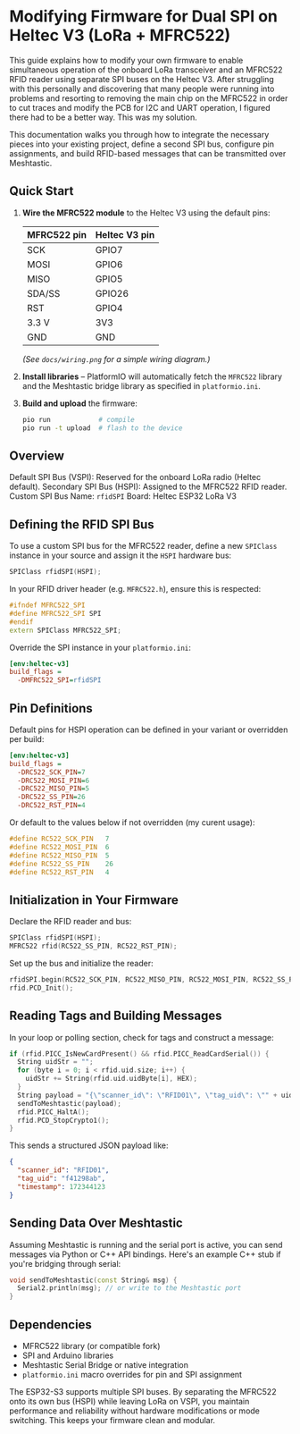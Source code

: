 # Modifying Firmware for Dual SPI on Heltec V3 (LoRa + MFRC522)

This guide explains how to modify your own firmware to enable simultaneous operation of the onboard LoRa transceiver and an MFRC522 RFID reader using separate SPI buses on the Heltec V3. After struggling with this personally and discovering that many people were running into problems and resorting to removing the main chip on the MFRC522 in order to cut traces and modify the PCB for I2C and UART operation, I figured there had to be a better way. This was my solution.

This documentation walks you through how to integrate the necessary pieces into your existing project, define a second SPI bus, configure pin assignments, and build RFID-based messages that can be transmitted over Meshtastic.

## Quick Start

1. **Wire the MFRC522 module** to the Heltec V3 using the default pins:

   | MFRC522 pin | Heltec V3 pin |
   |-------------|---------------|
   | SCK         | GPIO7         |
   | MOSI        | GPIO6         |
   | MISO        | GPIO5         |
   | SDA/SS      | GPIO26        |
   | RST         | GPIO4         |
   | 3.3&nbsp;V    | 3V3           |
   | GND         | GND           |

   *(See `docs/wiring.png` for a simple wiring diagram.)*

2. **Install libraries** – PlatformIO will automatically fetch the `MFRC522`
   library and the Meshtastic bridge library as specified in `platformio.ini`.

3. **Build and upload** the firmware:

   ```bash
   pio run            # compile
   pio run -t upload  # flash to the device
   ```
## Overview

Default SPI Bus (VSPI): Reserved for the onboard LoRa radio (Heltec default).
Secondary SPI Bus (HSPI): Assigned to the MFRC522 RFID reader.
Custom SPI Bus Name: `rfidSPI`
Board: Heltec ESP32 LoRa V3 

## Defining the RFID SPI Bus

To use a custom SPI bus for the MFRC522 reader, define a new `SPIClass` instance in your source and assign it the `HSPI` hardware bus:

```cpp
SPIClass rfidSPI(HSPI);
```

In your RFID driver header (e.g. `MFRC522.h`), ensure this is respected:

```cpp
#ifndef MFRC522_SPI
#define MFRC522_SPI SPI
#endif
extern SPIClass MFRC522_SPI;
```

Override the SPI instance in your `platformio.ini`:

```ini
[env:heltec-v3]
build_flags =
  -DMFRC522_SPI=rfidSPI
```

## Pin Definitions

Default pins for HSPI operation can be defined in your variant or overridden per build:

```ini
[env:heltec-v3]
build_flags =
  -DRC522_SCK_PIN=7
  -DRC522_MOSI_PIN=6
  -DRC522_MISO_PIN=5
  -DRC522_SS_PIN=26
  -DRC522_RST_PIN=4
```

Or default to the values below if not overridden (my curent usage):

```cpp
#define RC522_SCK_PIN   7
#define RC522_MOSI_PIN  6
#define RC522_MISO_PIN  5
#define RC522_SS_PIN    26
#define RC522_RST_PIN   4
```

## Initialization in Your Firmware

Declare the RFID reader and bus:

```cpp
SPIClass rfidSPI(HSPI);
MFRC522 rfid(RC522_SS_PIN, RC522_RST_PIN);
```

Set up the bus and initialize the reader:

```cpp
rfidSPI.begin(RC522_SCK_PIN, RC522_MISO_PIN, RC522_MOSI_PIN, RC522_SS_PIN);
rfid.PCD_Init();
```

## Reading Tags and Building Messages

In your loop or polling section, check for tags and construct a message:

```cpp
if (rfid.PICC_IsNewCardPresent() && rfid.PICC_ReadCardSerial()) {
  String uidStr = "";
  for (byte i = 0; i < rfid.uid.size; i++) {
    uidStr += String(rfid.uid.uidByte[i], HEX);
  }
  String payload = "{\"scanner_id\": \"RFID01\", \"tag_uid\": \"" + uidStr + "\", \"timestamp\": " + String(millis()) + "}";
  sendToMeshtastic(payload);
  rfid.PICC_HaltA();
  rfid.PCD_StopCrypto1();
}
```

This sends a structured JSON payload like:

```json
{
  "scanner_id": "RFID01",
  "tag_uid": "f41298ab",
  "timestamp": 172344123
}
```

## Sending Data Over Meshtastic

Assuming Meshtastic is running and the serial port is active, you can send messages via Python or C++ API bindings. Here's an example C++ stub if you're bridging through serial:

```cpp
void sendToMeshtastic(const String& msg) {
  Serial2.println(msg); // or write to the Meshtastic port
}
```

## Dependencies

* MFRC522 library (or compatible fork)
* SPI and Arduino libraries
* Meshtastic Serial Bridge or native integration
* `platformio.ini` macro overrides for pin and SPI assignment

The ESP32-S3 supports multiple SPI buses. By separating the MFRC522 onto its own bus (HSPI) while leaving LoRa on VSPI, you maintain performance and reliability without hardware modifications or mode switching. This keeps your firmware clean and modular.


